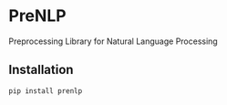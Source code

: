 # PreNLP
Preprocessing Library for Natural Language Processing

## Installation
```
pip install prenlp
```